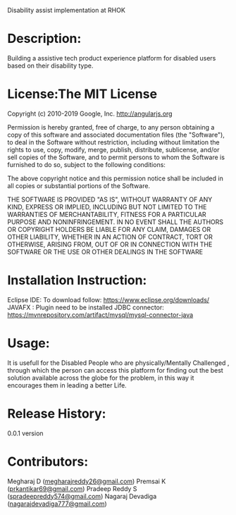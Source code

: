 Disability assist implementation at RHOK

# Description:
Building a assistive tech product experience platform for disabled users based on their disability type.

# License:The MIT License
Copyright (c) 2010-2019 Google, Inc. http://angularjs.org

Permission is hereby granted, free of charge, to any person obtaining a copy of this software and associated documentation files (the "Software"), to deal in the Software without restriction, including without limitation the rights to use, copy, modify, merge, publish, distribute, sublicense, and/or sell copies of the Software, and to permit persons to whom the Software is furnished to do so, subject to the following conditions:

The above copyright notice and this permission notice shall be included in all copies or substantial portions of the Software.

THE SOFTWARE IS PROVIDED "AS IS", WITHOUT WARRANTY OF ANY KIND, EXPRESS OR IMPLIED, INCLUDING BUT NOT LIMITED TO THE WARRANTIES OF MERCHANTABILITY, FITNESS FOR A PARTICULAR PURPOSE AND NONINFRINGEMENT. IN NO EVENT SHALL THE AUTHORS OR COPYRIGHT HOLDERS BE LIABLE FOR ANY CLAIM, DAMAGES OR OTHER LIABILITY, WHETHER IN AN ACTION OF CONTRACT, TORT OR OTHERWISE, ARISING FROM, OUT OF OR IN CONNECTION WITH THE SOFTWARE OR THE USE OR OTHER DEALINGS IN THE SOFTWARE

# Installation Instruction:
Eclipse IDE: To download follow: https://www.eclipse.org/downloads/ 
JAVAFX : Plugin need to be installed
JDBC connector: https://mvnrepository.com/artifact/mysql/mysql-connector-java

# Usage:
It is usefull for the Disabled People who are physically/Mentally Challenged , through which the person can access this platform for finding out the best solution available across the globe for the problem, in this way it encourages them in leading a better Life.

# Release History:
0.0.1 version

# Contributors:
Megharaj D (megharajreddy26@gmail.com) 
Premsai K (prkantikar69@gmail.com) 
Pradeep Reddy S (spradeepreddy574@gmail.com) 
Nagaraj Devadiga (nagarajdevadiga777@gmail.com)

